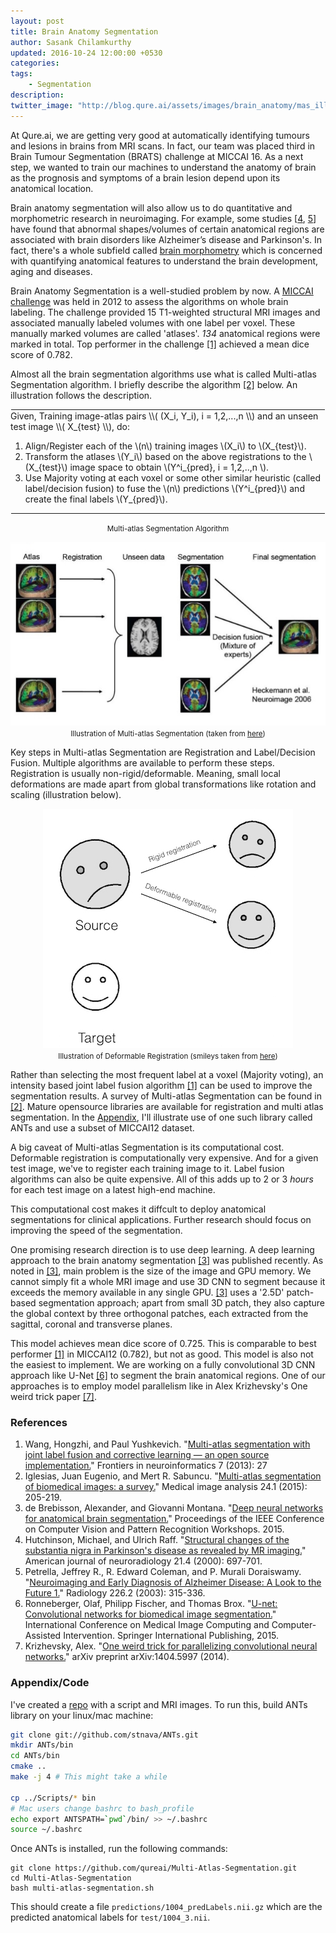 ```yaml
---
layout: post
title: Brain Anatomy Segmentation
author: Sasank Chilamkurthy
updated: 2016-10-24 12:00:00 +0530
categories:
tags:
    - Segmentation
description:
twitter_image: "http://blog.qure.ai/assets/images/brain_anatomy/mas_illustration.jpg"
---
```


At Qure.ai, we are getting very good at automatically identifying tumours and lesions in brains from MRI scans. In fact, our team was placed third in Brain Tumour Segmentation (BRATS) challenge at MICCAI 16. 
As a next step, we wanted to train our machines to understand the anatomy of brain as the prognosis and symptoms of a brain lesion depend upon its anatomical location.

Brain anatomy segmentation will also allow us to do quantitative and morphometric research in neuroimaging. 
For example, some studies [[4](#alz-reference-1), [5](#alz-reference-2)] have found that abnormal shapes/volumes of certain anatomical regions are associated with brain disorders like Alzheimer’s disease and Parkinson's. 
In fact, there's a whole subfield called [brain morphometry](https://en.wikipedia.org/wiki/Brain_morphometry) which is concerned with quantifying anatomical features to understand the brain development, aging and diseases.

Brain Anatomy Segmentation is a well-studied problem by now. A [MICCAI challenge](https://masi.vuse.vanderbilt.edu/workshop2012/index.php/Main_Page) was held in 2012 to assess the algorithms on whole brain labeling. The challenge provided 15 T1-weighted structural MRI images and associated manually labeled volumes with one label per voxel. These manually marked volumes are called 'atlases'. *134* anatomical regions were marked in total. Top performer in the challenge [[1]](#top-reference) achieved a mean dice score of 0.782.

Almost all the brain segmentation algorithms use what is called Multi-atlas Segmentation algorithm. I briefly describe the algorithm [[2]](#survey-reference) below. An illustration follows the description.

<hr style="margin: 1px">
Given, Training image-atlas pairs \\( (X_i, Y_i), i = 1,2,...,n \\) and an unseen test image \\( X_{test} \\), do:

1. Align/Register each of the \\(n\\) training images \\(X_i\\) to \\(X_{test}\\).
2. Transform the atlases \\(Y_i\\) based on the above registrations to the \\(X_{test}\\) image space to obtain \\(Y^i_{pred}, i = 1,2,..,n \\).
3. Use Majority voting at each voxel or some other similar heuristic (called label/decision fusion) to fuse the \\(n\\) predictions \\(Y^i_{pred}\\) and create the final labels \\(Y_{pred}\\).

<hr style="margin: 1px">

<p align="center"> <small>Multi-atlas Segmentation Algorithm</small> </p>

<p align="center">
    <img src="/assets/images/brain_anatomy/mas_illustration.jpg" alt="Illustration of Multi-atlas Segmentation">
    <br>
    <small>Illustration of Multi-atlas Segmentation (taken from <a href="http://www.slideshare.net/ktoshik/machine-learning-applications-in-medicine-olga-senyukova">here</a>)</small>
</p>

Key steps in Multi-atlas Segmentation are Registration and Label/Decision Fusion. Multiple algorithms are available to perform these steps. 
Registration is usually non-rigid/deformable. Meaning, small local deformations are made apart from global transformations like rotation and scaling (illustration below).

<p align="center">
    <img src="/assets/images/brain_anatomy/registration.jpg" alt="Illustration of  Registration">
    <br>
    <small>Illustration of Deformable Registration (smileys taken from <a href="http://ww2.odu.edu/~kiftekha/ECE783_883/image%20registration.pdf">here</a>)</small>
</p>

Rather than selecting the most frequent label at a voxel (Majority voting), an intensity based joint label fusion algorithm [[1]](#top-reference) can be used to improve the segmentation results.
A survey of Multi-atlas Segmentation can be found in [[2]](#survey-reference). 
Mature opensource libraries are available for registration and multi atlas segmentation. In the [Appendix](#appendix), I'll illustrate use of one such library called ANTs and use a subset of MICCAI12 dataset. 

A big caveat of Multi-atlas Segmentation is its computational cost. Deformable registration is computationally very expensive. And for a given test image, we've to register each training image to it. Label fusion algorithms can also be quite expensive. All of this adds up to 2 or 3 *hours* for each test image on a latest high-end machine.

This computational cost makes it diffcult to deploy anatomical segmentations for clinical applications. Further research should focus on improving the speed of the segmentation.

One promising research direction is to use deep learning. A deep learning approach to the brain anatomy segmentation [[3]](#deep-reference) was published recently. 
As noted in [[3]](#deep-reference), main problem is the size of the image and GPU memory. 
We cannot simply fit a whole MRI image and use 3D CNN to segment because it exceeds the memory available in any single GPU. 
[[3]](#deep-reference) uses a '2.5D' patch-based segmentation approach; 
apart from small 3D patch, they also capture the global context by three orthogonal patches, each extracted from the sagittal, coronal and transverse planes.

This model achieves mean dice score of 0.725. This is comparable to best performer [[1]](#top-reference) in MICCAI12 (0.782), but not as good. 
This model is also not the easiest to implement. 
We are working on a fully convolutional 3D CNN approach like U-Net [[6]]() to segment the brain anatomical regions. One of our approaches is to employ model parallelism like in Alex Krizhevsky's One weird trick paper [[7]](#weird-reference).

### References

1. <a name="top-reference"></a>Wang, Hongzhi, and Paul Yushkevich. "[Multi-atlas segmentation with joint label fusion and corrective learning — an open source implementation.](http://www.ncbi.nlm.nih.gov/pmc/articles/PMC3837555/)" Frontiers in neuroinformatics 7 (2013): 27
2. <a name="survey-reference"></a> Iglesias, Juan Eugenio, and Mert R. Sabuncu. "[Multi-atlas segmentation of biomedical images: a survey.](http://arxiv.org/abs/1412.3421)" Medical image analysis 24.1 (2015): 205-219.
3. <a name="deep-reference"></a>de Brebisson, Alexander, and Giovanni Montana. "[Deep neural networks for anatomical brain segmentation.](https://arxiv.org/abs/1502.02445)" Proceedings of the IEEE Conference on Computer Vision and Pattern Recognition Workshops. 2015. 
4. <a name="alz-reference-1"></a>Hutchinson, Michael, and Ulrich Raff. "[Structural changes of the substantia nigra in Parkinson's disease as revealed by MR imaging.](http://www.ajnr.org/content/21/4/697.long)" American journal of neuroradiology 21.4 (2000): 697-701.
5. <a name="alz-reference-2"></a>Petrella, Jeffrey R., R. Edward Coleman, and P. Murali Doraiswamy. "[Neuroimaging and Early Diagnosis of Alzheimer Disease: A Look to the Future 1.](http://pubs.rsna.org/doi/full/10.1148/radiol.2262011600)" Radiology 226.2 (2003): 315-336.
6. <a name="unet-reference"></a>Ronneberger, Olaf, Philipp Fischer, and Thomas Brox. "[U-net: Convolutional networks for biomedical image segmentation.](https://arxiv.org/abs/1505.04597)" International Conference on Medical Image Computing and Computer-Assisted Intervention. Springer International Publishing, 2015.
7. <a name="weird-reference"></a>Krizhevsky, Alex. "[One weird trick for parallelizing convolutional neural networks.](https://arxiv.org/abs/1404.5997)" arXiv preprint arXiv:1404.5997 (2014).


### Appendix/Code<a name="appendix"></a>

I've created a [repo](https://github.com/qureai/Multi-Atlas-Segmentation) with a script and MRI images. To run this, build ANTs library on your linux/mac machine:

```bash
git clone git://github.com/stnava/ANTs.git
mkdir ANTs/bin
cd ANTs/bin
cmake ..
make -j 4 # This might take a while

cp ../Scripts/* bin
# Mac users change bashrc to bash_profile
echo export ANTSPATH=`pwd`/bin/ >> ~/.bashrc 
source ~/.bashrc
```

Once ANTs is installed, run the following commands:

```
git clone https://github.com/qureai/Multi-Atlas-Segmentation.git
cd Multi-Atlas-Segmentation
bash multi-atlas-segmentation.sh
```

This should create a file `predictions/1004_predLabels.nii.gz` which are the predicted anatomical labels for `test/1004_3.nii`.

<script type="text/javascript"
    src="http://cdn.mathjax.org/mathjax/latest/MathJax.js?config=TeX-AMS-MML_HTMLorMML">
</script>